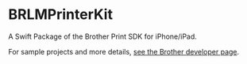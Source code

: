 # BRLMPrinterKit

A Swift Package of the Brother Print SDK for iPhone/iPad.

For sample projects and more details, [see the Brother developer page](http://www.brother.com/product/dev/mobile/ios/).
